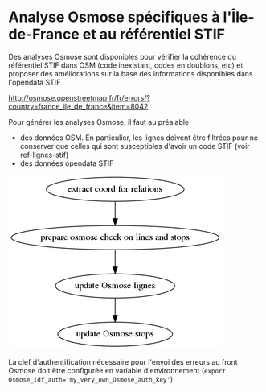 # Analyse Osmose spécifiques à l'Île-de-France et au référentiel STIF
Des analyses Osmose sont disponibles pour vérifier la cohérence du référentiel STIF dans OSM (code inexistant, codes en doublons, etc) et proposer des améliorations sur la base des informations disponibles dans l'opendata STIF

http://osmose.openstreetmap.fr/fr/errors/?country=france_ile_de_france&item=8042

Pour générer les analyses Osmose, il faut au préalable
* des données OSM. En particulier, les lignes doivent être filtrées pour ne conserver que celles qui sont susceptibles d'avoir un code STIF (voir ref-lignes-stif)
* des données opendata STIF

![process de màj](osmose.png)

La clef d'authentification nécessaire pour l'envoi des erreurs au front Osmose doit être configurée en variable d'environnement (`export Osmose_idf_auth='my_very_own_Osmose_auth_key'`)
